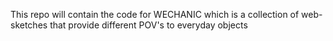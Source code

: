 This repo will contain the code for WECHANIC which is a collection of web-sketches that provide different POV's to everyday objects



